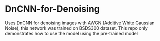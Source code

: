 # DnCNN-for-Denoising

Uses DnCNN for denoising images with AWGN (Additive White Gaussian Noise), this network was trained on BSDS300 dataset.
This repo only demonstrates how to use the model using the pre-trained model
